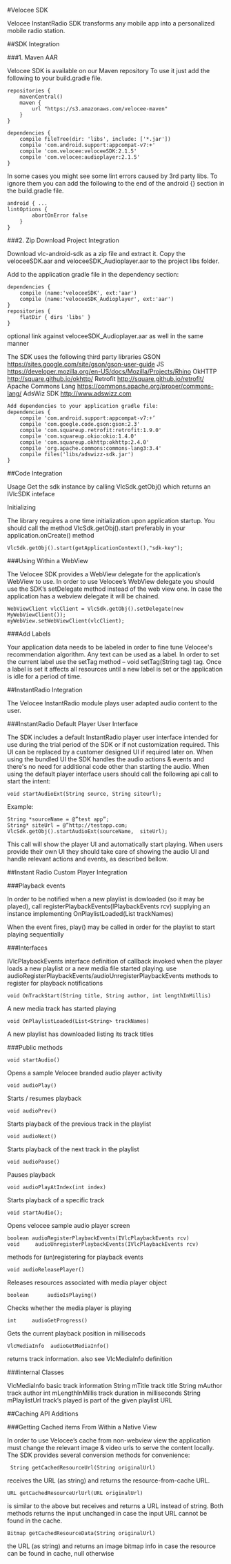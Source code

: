 #Velocee SDK

Velocee InstantRadio SDK transforms any mobile app into a personalized mobile radio station.


##SDK Integration

###1. Maven AAR

Velocee SDK is available on our Maven repository
To use it just add the following to your build.gradle file.

    repositories {
        mavenCentral()
        maven {
            url "https://s3.amazonaws.com/velocee-maven"
        }
    }

    dependencies {
        compile fileTree(dir: 'libs', include: ['*.jar'])
        compile 'com.android.support:appcompat-v7:+'
        compile 'com.velocee:veloceeSDK:2.1.5'
        compile 'com.velocee:audioplayer:2.1.5'
    }

In some cases you might see some lint errors caused by 3rd party libs.
To ignore them you can add the following to the end of the android {} section in the build.gradle file.

    android { ...
    lintOptions { 
            abortOnError false
        } 
    }

###2. Zip Download Project Integration

Download vlc-android-sdk as a zip file and extract it. 
Copy the veloceeSDK.aar and veloceeSDK_Audioplayer.aar to the project libs folder.

Add to the application gradle file in the dependency section:

    dependencies { 
        compile (name:'veloceeSDK', ext:'aar')
        compile (name:'veloceeSDK_Audioplayer', ext:'aar')
    }
    repositories {
        flatDir { dirs 'libs' }
    }

optional link against veloceeSDK_Audioplayer.aar as well in the same manner

The SDK uses the following third party libraries 
GSON
https://sites.google.com/site/gson/gson-user-guide
JS
https://developer.mozilla.org/en-US/docs/Mozilla/Projects/Rhino
OkHTTP
http://square.github.io/okhttp/
Retrofit
http://square.github.io/retrofit/
Apache Commons Lang
https://commons.apache.org/proper/commons-lang/
AdsWiz SDK
http://www.adswizz.com

    Add dependencies to your application gradle file:
    dependencies {
        compile 'com.android.support:appcompat-v7:+’
        compile 'com.google.code.gson:gson:2.3'
        compile 'com.squareup.retrofit:retrofit:1.9.0'
        compile 'com.squareup.okio:okio:1.4.0'
        compile 'com.squareup.okhttp:okhttp:2.4.0'
        compile 'org.apache.commons:commons-lang3:3.4'
        compile files('libs/adswizz-sdk.jar')
    }

##Code Integration

Usage
Get the sdk instance by calling VlcSdk.getObj() which returns an IVlcSDK inteface

Initializing

The library requires a one time initialization upon application startup. You should call the method VlcSdk.getObj().start preferably in your application.onCreate() method

    VlcSdk.getObj().start(getApplicationContext(),"sdk-key");


###Using Within a WebView

The Velocee SDK provides a WebView delegate for the application’s WebView to use. In order to use Velocee’s WebView delegate you should use the SDK’s setDelegate method instead of the web view one. In case the application has a webview delegate it will be chained.

    WebViewClient vlcClient = VlcSdk.getObj().setDelegate(new MyWebViewClient());
    myWebView.setWebViewClient(vlcClient);

###Add Labels

Your application data needs to be labeled in order to fine tune Velocee's recommendation algorithm. Any text can be used as a label. In order to set the current label use the setTag method – void setTag(String tag) tag. Once a label is set it affects all resources until a new label is set or the application is idle for a period of time.

##InstantRadio Integration

The Velocee InstantRadio module plays user adapted audio content to the user.

###InstantRadio Default Player User Interface

The SDK includes a default InstantRadio player user interface intended for use during the trial period of the SDK or if not customization required. This UI can be replaced by a customer designed UI if required later on.
When using the bundled UI the SDK handles the audio actions & events and there's no need for additional code other than starting the audio.
When using the default player interface users should call the following api call to start the intent:

    void startAudioExt(String source, String siteurl);

Example:

    String *sourceName = @”test app”; 
    String* siteUrl = @”http://testapp.com; 
    VlcSdk.getObj().startAudioExt(sourceName,  siteUrl);

This call will show the player UI and automatically start playing.
When users provide their own UI they should take care of showing the audio UI and handle relevant actions and events, as described bellow.

##Instant Radio Custom Player Integration

###Playback events

In order to be notified when a new playlist is dowloaded (so it may be played), call registerPlaybackEvents(IPlaybackEvents rcv)
supplying an instance implementing OnPlaylistLoaded(List<String> trackNames)

When the event fires, play() may be called in order for the playlist to start playing sequentially

###Interfaces

IVlcPlaybackEvents interface definition of callback invoked when the player loads a new playlist or a new media file started playing. use audioRegisterPlaybackEvents/audioUnregisterPlaybackEvents methods to register for playback notifications

    void OnTrackStart(String title, String author, int lengthInMillis)

A new media track has started playing

    void OnPlaylistLoaded(List<String> trackNames)

A new playlist has downloaded listing its track titles

###Public methods

    void startAudio()

Opens a sample Velocee branded audio player activity

    void audioPlay()

Starts / resumes playback

    void audioPrev()

Starts playback of the previous track in the playlist

    void audioNext()

Starts playback of the next track in the playlist

    void audioPause()

Pauses playback

    void audioPlayAtIndex(int index)

Starts playback of a specific track 

    void startAudio();

Opens velocee sample audio player screen

    boolean audioRegisterPlaybackEvents(IVlcPlaybackEvents rcv)
    void     audioUnregisterPlaybackEvents(IVlcPlaybackEvents rcv)

methods for (un)registering for playback events

    void audioReleasePlayer()

Releases resources associated with media player object

    boolean      audioIsPlaying()

Checks whether the media player is playing

    int     audioGetProgress()

Gets the current playback position in millisecods


    VlcMediaInfo  audioGetMediaInfo()

returns track information. also see VlcMediaInfo definition

###internal Classes

VlcMediaInfo basic track information
String mTitle track title
String mAuthor track author
int mLengthInMillis track duration in milliseconds
String mPlaylistUrl track’s played is part of the given playlist URL

##Caching API Additions

###Getting Cached items From Within a Native View

In order to use Velocee’s cache from non-webview view the application must change the relevant image & video urls to serve the content locally. The SDK provides several conversion methods for convenience:

     String getCachedResourceUrl(String originalUrl)

 receives the URL (as string) and returns the resource-from-cache URL.

    URL getCachedResourceUrlUrl(URL originalUrl)

is similar to the above but receives and returns a URL instead of string. Both methods returns the input unchanged in case the input URL cannot be found in the cache.

    Bitmap getCachedResourceData(String originalUrl)

the URL (as string) and returns an image bitmap info in case the resource can be found in cache, null otherwise



